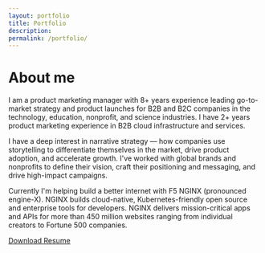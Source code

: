 ```yaml
---
layout: portfolio
title: Portfolio
description: 
permalink: /portfolio/
---
```


# About me
I am a product marketing manager with 8+ years experience leading go-to-market strategy and product launches for B2B and B2C companies in the technology, education, nonprofit, and science industries. I have 2+ years product marketing experience in B2B cloud infrastructure and services.

I have a deep interest in narrative strategy — how companies use storytelling to differentiate themselves in the market, drive product adoption, and accelerate growth. I've worked with global brands and nonprofits to define their vision, craft their positioning and messaging, and drive high-impact campaigns. 
 
Currently I'm helping build a better internet with F5 NGINX (pronounced engine-X). NGINX builds cloud-native, Kubernetes-friendly open source and enterprise tools for developers. NGINX delivers mission-critical apps and APIs for more than 450 million websites ranging from individual creators to Fortune 500 companies.

<a href="https://drive.google.com/file/d/12_-ZcXS7W5xaQnfGd-8OAU_hRrAmgla8/view?usp=share_link" target="_blank" class="rounded-md bg-primary py-2 px-4 mt-4 font-medium text-white hover:bg-green-900 dark:bg-primary_dark dark:hover:bg-green-700 no-underline inline-block">Download Resume</a>